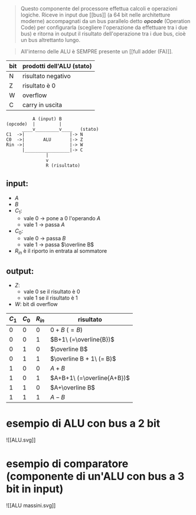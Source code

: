 > Questo componente del processore effettua calcoli e operazioni logiche. Riceve in input due [[bus]] (a 64 bit nelle architetture moderne) accompagnati da un bus parallelo detto ***opcode*** (Operation Code) per configurarla (scegliere l'operazione da effettuare tra i due bus) e ritorna in output il risultato dell'operazione tra i due bus, cioè un bus altrettanto lungo.

> All'interno delle ALU è SEMPRE presente un [[full adder (FA)]].

| bit | prodotti dell'ALU (stato) |
| --- | ------------------------- |
| N   | risultato negativo        |
| Z   | risultato è 0             |
| W   | overflow                  |
| C   | carry in uscita           |

```
          A (input) B  
(opcode)  |         |
	  ____v_________v____   (stato)
C1  ->|                 |-> N
C0  ->|       ALU       |-> Z
Rin ->|                 |-> W
      |_________________|-> C
               |
			   v
               R (risultato)
```
## input:
- $A$
- $B$
- $C_1$:
	- vale 0 -> pone a 0 l'operando $A$
	- vale 1 -> passa $A$
- $C_0$:
	- vale 0 ->  passa $B$
	- vale 1 -> passa $\overline B$
- $R_{in}$ è il riporto in entrata al sommatore
## output:
- $Z$:
	- vale 0 se il risultato è 0
	- vale 1 se il risultato è 1
- $W$: bit di overflow

| $C_1$ | $C_0$ | $R_{in}$ | risultato                  |
| ----- | ----- | -------- | -------------------------- |
| 0     | 0     | 0        | $0+B\ (=B)$                |
| 0     | 0     | 1        | $B+1\ (=\overline{B})$     |
| 0     | 1     | 0        | $\overline B$              |
| 0     | 1     | 1        | $\overline B + 1\ (= B)$   |
| 1     | 0     | 0        | $A+B$                      |
| 1     | 0     | 1        | $A+B+1\ (=\overline{A+B})$ |
| 1     | 1     | 0        | $A+\overline B$            |
| 1     | 1     | 1        | $A-B$                      |

# esempio di ALU con bus a 2 bit

![[ALU.svg]]
# esempio di comparatore (componente di un'ALU con bus a 3 bit in input)
![[ALU massini.svg]]